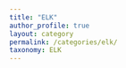 ```yaml
---
title: "ELK"
author_profile: true
layout: category
permalink: /categories/elk/
taxonomy: ELK
---
```

